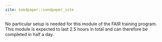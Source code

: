 ```yaml
---
site: sandpaper::sandpaper_site
---
```


No particular setup is needed for this module of the FAIR training program. This module is expected to last 2.5 hours in
total and can therefore be completed in half a day.
